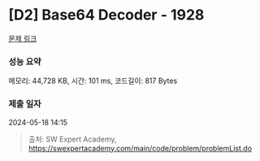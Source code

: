 # [D2] Base64 Decoder - 1928 

[문제 링크](https://swexpertacademy.com/main/code/problem/problemDetail.do?contestProbId=AV5PR4DKAG0DFAUq) 

### 성능 요약

메모리: 44,728 KB, 시간: 101 ms, 코드길이: 817 Bytes

### 제출 일자

2024-05-18 14:15



> 출처: SW Expert Academy, https://swexpertacademy.com/main/code/problem/problemList.do